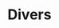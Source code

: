 ---
title: "Divers"
category: Linux
subcategory: Divers
layout: category
permalink: /docs/linux/divers/
---